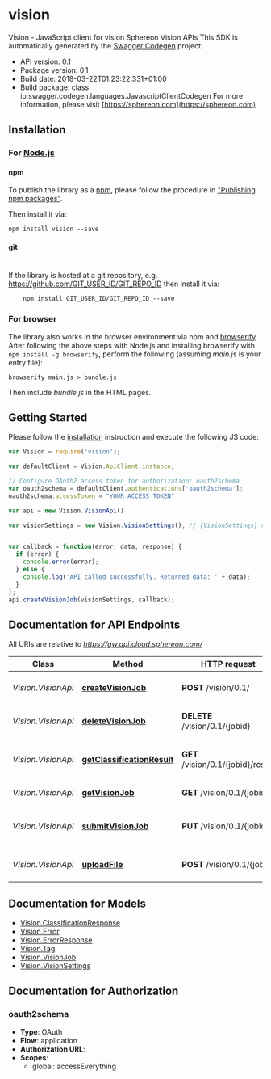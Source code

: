 # vision

Vision - JavaScript client for vision
Sphereon Vision APIs
This SDK is automatically generated by the [Swagger Codegen](https://github.com/swagger-api/swagger-codegen) project:

- API version: 0.1
- Package version: 0.1
- Build date: 2018-03-22T01:23:22.331+01:00
- Build package: class io.swagger.codegen.languages.JavascriptClientCodegen
For more information, please visit [https://sphereon.com](https://sphereon.com)

## Installation

### For [Node.js](https://nodejs.org/)

#### npm

To publish the library as a [npm](https://www.npmjs.com/),
please follow the procedure in ["Publishing npm packages"](https://docs.npmjs.com/getting-started/publishing-npm-packages).

Then install it via:

```shell
npm install vision --save
```

#### git
#
If the library is hosted at a git repository, e.g.
https://github.com/GIT_USER_ID/GIT_REPO_ID
then install it via:

```shell
    npm install GIT_USER_ID/GIT_REPO_ID --save
```

### For browser

The library also works in the browser environment via npm and [browserify](http://browserify.org/). After following
the above steps with Node.js and installing browserify with `npm install -g browserify`,
perform the following (assuming *main.js* is your entry file):

```shell
browserify main.js > bundle.js
```

Then include *bundle.js* in the HTML pages.

## Getting Started

Please follow the [installation](#installation) instruction and execute the following JS code:

```javascript
var Vision = require('vision');

var defaultClient = Vision.ApiClient.instance;

// Configure OAuth2 access token for authorization: oauth2schema
var oauth2schema = defaultClient.authentications['oauth2schema'];
oauth2schema.accessToken = "YOUR ACCESS TOKEN"

var api = new Vision.VisionApi()

var visionSettings = new Vision.VisionSettings(); // {VisionSettings} visionSettings


var callback = function(error, data, response) {
  if (error) {
    console.error(error);
  } else {
    console.log('API called successfully. Returned data: ' + data);
  }
};
api.createVisionJob(visionSettings, callback);

```

## Documentation for API Endpoints

All URIs are relative to *https://gw.api.cloud.sphereon.com/*

Class | Method | HTTP request | Description
------------ | ------------- | ------------- | -------------
*Vision.VisionApi* | [**createVisionJob**](docs/VisionApi.md#createVisionJob) | **POST** /vision/0.1/ | Create a new vision job
*Vision.VisionApi* | [**deleteVisionJob**](docs/VisionApi.md#deleteVisionJob) | **DELETE** /vision/0.1/{jobid} | Delete a vision job manually
*Vision.VisionApi* | [**getClassificationResult**](docs/VisionApi.md#getClassificationResult) | **GET** /vision/0.1/{jobid}/result | Get classification result of a vision job
*Vision.VisionApi* | [**getVisionJob**](docs/VisionApi.md#getVisionJob) | **GET** /vision/0.1/{jobid} | Get a vision job
*Vision.VisionApi* | [**submitVisionJob**](docs/VisionApi.md#submitVisionJob) | **PUT** /vision/0.1/{jobid} | Start classification of a vision job
*Vision.VisionApi* | [**uploadFile**](docs/VisionApi.md#uploadFile) | **POST** /vision/0.1/{jobid} | Upload an image for a vision job


## Documentation for Models

 - [Vision.ClassificationResponse](docs/ClassificationResponse.md)
 - [Vision.Error](docs/Error.md)
 - [Vision.ErrorResponse](docs/ErrorResponse.md)
 - [Vision.Tag](docs/Tag.md)
 - [Vision.VisionJob](docs/VisionJob.md)
 - [Vision.VisionSettings](docs/VisionSettings.md)


## Documentation for Authorization


### oauth2schema

- **Type**: OAuth
- **Flow**: application
- **Authorization URL**: 
- **Scopes**: 
  - global: accessEverything

